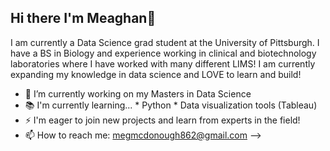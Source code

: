 ## Hi there I'm Meaghan👋

I am currently a Data Science grad student at the University of Pittsburgh. I have a BS in Biology and experience working in clinical and biotechnology laboratories where I have worked with many different LIMS! I am currently expanding my knowledge in data science and LOVE to learn and build!

- 🔭 I’m currently working on my Masters in Data Science
- 📚 I'm currently learning...
      * Python
      * Data visualization tools (Tableau)
- ⚡ I'm eager to join new projects and learn from experts in the field!
- 📫 How to reach me: megmcdonough862@gmail.com
-->
